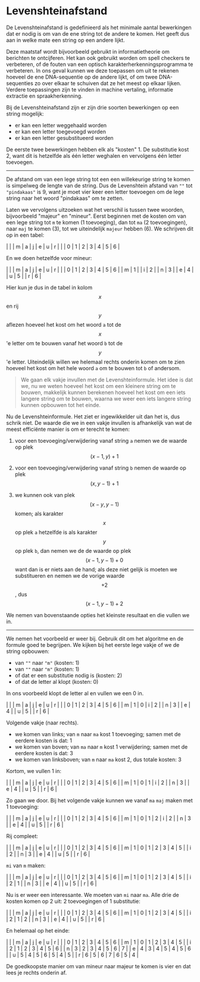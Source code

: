 # Levenshteinafstand

De Levenshteinafstand is gedefinieerd als het minimale aantal bewerkingen dat er
nodig is om van de ene string tot de andere te komen. Het geeft dus aan in welke
mate een string op een andere lijkt.

Deze maatstaf wordt bijvoorbeeld gebruikt in informatietheorie om berichten te
ontcijferen. Het kan ook gebruikt worden om spell checkers te verbeteren, of
de fouten van een optisch karakterherkenningsprogramma te verbeteren. In ons
geval kunnen we deze toepassen om uit te rekenen hoeveel de ene DNA-sequentie op
de andere lijkt, of om twee DNA-sequenties zo over elkaar te schuiven dat ze het
meest op elkaar lijken. Verdere toepassingen zijn te vinden in machine
vertaling, informatie extractie en spraakherkenning.

Bij de Levenshteinafstand zijn er zijn drie soorten bewerkingen op een string mogelijk:

* er kan een letter weggehaald worden  
* er kan een letter toegevoegd worden  
* er kan een letter gesubstitueerd worden  

De eerste twee bewerkingen hebben elk als "kosten" 1. De substitutie kost 2,
want dit is hetzelfde als één letter weghalen en vervolgens één letter
toevoegen.

---

De afstand om van een lege string tot een een willekeurige string te komen is
simpelweg de lengte van de string. Dus de Levenshtein afstand van `""` tot `"pindakaas"` is 9,
 want je moet vier keer een letter toevoegen om de lege string naar het
woord "pindakaas" om te zetten.

Laten we vervolgens uitzoeken wat het verschil is tussen twee woorden,
bijvoorbeeld "majeur" en "mineur". Eerst beginnen met de kosten om van een lege
string tot `m` te komen (1 toevoeging), dan tot `ma` (2 toevoegingen), naar
`maj` te komen (3), tot we uiteindelijk `majeur` hebben (6). We schrijven dit op in een tabel:

|   |   | m | a | j | e | u | r |
|   | 0 | 1 | 2 | 3 | 4 | 5 | 6 |

En we doen hetzelfde voor mineur:

|   |   | m | a | j | e | u | r |
|   | 0 | 1 | 2 | 3 | 4 | 5 | 6 |
| m | 1 |
| i | 2 |
| n | 3 |
| e | 4 |
| u | 5 |
| r | 6 |

Hier kun je dus in de tabel in kolom $$x$$ en rij $$y$$ aflezen hoeveel het
kost om het woord `a` tot de $$x$$'e letter om te bouwen vanaf het woord `b`
tot de $$y$$'e letter. Uiteindelijk willen we helemaal rechts onderin komen
om te zien hoeveel het kost om het hele woord `a` om te bouwen tot `b` of
andersom.

> We gaan elk vakje invullen met de Levenshteinformule. Het idee is dat we, nu
we weten hoeveel het kost om een kleinere string om te bouwen, makkelijk kunnen
berekenen hoeveel het kost om een iets langere string om te bouwen, waarna we
weer een iets langere string kunnen opbouwen tot het einde.

Nu de Levenshteinformule. Het ziet er ingewikkelder uit dan het is, dus schrik
niet. De waarde die we in een vakje invullen is afhankelijk van wat de meest efficiënte manier is om er terecht te komen:

1. voor een toevoeging/verwijdering vanaf string `a` nemen we de waarde op plek $$(x-1, y) + 1$$

2. voor een toevoeging/verwijdering vanaf string `b` nemen de waarde op plek $$(x, y-1) + 1$$

3. we kunnen ook van plek $$(x-y, y-1)$$ komen; als karakter $$x$$ op plek `a` hetzelfde is als karakter $$y$$ op plek `b`, dan nemen we de de waarde op plek $$(x-1, y-1) + 0$$ want dan is er niets aan de hand; als deze niet gelijk is moeten we substitueren en nemen we de vorige waarde $$+2$$, dus $$(x-1, y-1) + 2$$

We nemen van bovenstaande opties het kleinste resultaat en die vullen we in.

---

We nemen het voorbeeld er weer bij. Gebruik dit om het algoritme en de formule goed te begrijpen. We kijken bij het eerste lege vakje of we de
string opbouwen:

- van `""` naar `"m"` (kosten: 1)
- van `""` naar `"m"` (kosten: 1)
- of dat er een substitutie nodig is (kosten: 2)
- of dat de letter al klopt (kosten: 0)

In ons voorbeeld klopt de letter al en vullen we een 0 in.

|   |   | m | a | j | e | u | r |
|   | 0 | 1 | 2 | 3 | 4 | 5 | 6 |
| m | 1 | 0 
| i | 2 |
| n | 3 |
| e | 4 |
| u | 5 |
| r | 6 |

Volgende vakje (naar rechts).

- we komen van links; van `m` naar `ma` kost 1 toevoeging; samen met de eerdere kosten is dat: 1
- we komen van boven; van `ma` naar `m` kost 1 verwijdering; samen met de eerdere kosten is dat: 3
- we komen van linksboven; van `m` naar `ma` kost 2, dus totale kosten: 3

Kortom, we vullen 1 in:

|   |   | m | a | j | e | u | r |
|   | 0 | 1 | 2 | 3 | 4 | 5 | 6 |
| m | 1 | 0 | 1
| i | 2 |
| n | 3 |
| e | 4 |
| u | 5 |
| r | 6 |

Zo gaan we door. Bij het volgende vakje kunnen we vanaf `ma` `maj` maken met 1
toevoeging:

|   |   | m | a | j | e | u | r |
|   | 0 | 1 | 2 | 3 | 4 | 5 | 6 |
| m | 1 | 0 | 1 | 2
| i | 2 |
| n | 3 |
| e | 4 |
| u | 5 |
| r | 6 |

Rij compleet:

|   |   | m | a | j | e | u | r |
|   | 0 | 1 | 2 | 3 | 4 | 5 | 6 |
| m | 1 | 0 | 1 | 2 | 3 | 4 | 5 |
| i | 2 |
| n | 3 |
| e | 4 |
| u | 5 |
| r | 6 |

`mi` van `m` maken:

|   |   | m | a | j | e | u | r |
|   | 0 | 1 | 2 | 3 | 4 | 5 | 6 |
| m | 1 | 0 | 1 | 2 | 3 | 4 | 5 |
| i | 2 | 1 |
| n | 3 |
| e | 4 |
| u | 5 |
| r | 6 |

Nu is er weer een interessante. We moeten van `mi` naar `ma`. Alle drie de
kosten komen op 2 uit: 2 toevoegingen of 1 substitutie:

|   |   | m | a | j | e | u | r |
|   | 0 | 1 | 2 | 3 | 4 | 5 | 6 |
| m | 1 | 0 | 1 | 2 | 3 | 4 | 5 |
| i | 2 | 1 | 2 |
| n | 3 |
| e | 4 |
| u | 5 |
| r | 6 |

En helemaal op het einde:

|   |   | m | a | j | e | u | r |
|   | 0 | 1 | 2 | 3 | 4 | 5 | 6 |
| m | 1 | 0 | 1 | 2 | 3 | 4 | 5 |
| i | 2 | 1 | 2 | 3 | 4 | 5 | 6 |
| n | 3 | 2 | 3 | 4 | 5 | 6 | 7 |
| e | 4 | 3 | 4 | 5 | 4 | 5 | 6 |
| u | 5 | 4 | 5 | 6 | 5 | 4 | 5 |
| r | 6 | 5 | 6 | 7 | 6 | 5 | 4 |

De goedkoopste manier om van mineur naar majeur te komen is vier en dat lees je rechts onderin af.
